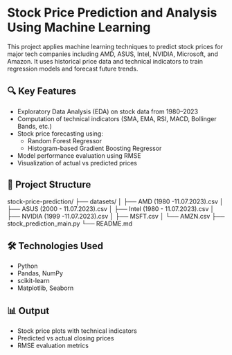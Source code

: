 # Stock Price Prediction and Analysis Using Machine Learning

This project applies machine learning techniques to predict stock prices for major tech companies including AMD, ASUS, Intel, NVIDIA, Microsoft, and Amazon. It uses historical price data and technical indicators to train regression models and forecast future trends.

## 🔍 Key Features

- Exploratory Data Analysis (EDA) on stock data from 1980–2023
- Computation of technical indicators (SMA, EMA, RSI, MACD, Bollinger Bands, etc.)
- Stock price forecasting using:
  - Random Forest Regressor
  - Histogram-based Gradient Boosting Regressor
- Model performance evaluation using RMSE
- Visualization of actual vs predicted prices

## 📁 Project Structure

stock-price-prediction/
├── datasets/
│ ├── AMD (1980 -11.07.2023).csv
│ ├── ASUS (2000 - 11.07.2023).csv
│ ├── Intel (1980 - 11.07.2023).csv
│ ├── NVIDIA (1999 -11.07.2023).csv
│ ├── MSFT.csv
│ └── AMZN.csv
├── stock_prediction_main.py
└── README.md


## 🛠 Technologies Used

- Python
- Pandas, NumPy
- scikit-learn
- Matplotlib, Seaborn

## 📊 Output

- Stock price plots with technical indicators
- Predicted vs actual closing prices
- RMSE evaluation metrics

